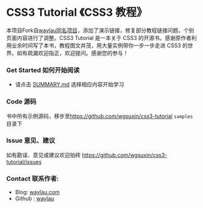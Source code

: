 # CSS3 Tutorial 《CSS3 教程》

本项目Fork自[waylau同名项目](https://github.com/waylau/css3-tutorial)，添加了演示链接，修复部分教程链接问题，个别页面内容进行了调整。CSS3 Tutorial 是一本关于 CSS3 的开源书。感谢原作者利用业余时间写了本书，教程图文并茂，用大量实例带你一步一步走进 CSS3 的世界。如有疏漏欢迎指正，欢迎提问。感谢您的参与！
 
### Get Started 如何开始阅读

* 请点击 [SUMMARY.md](SUMMARY.md) 选择相应内容开始学习
 
### Code 源码

书中所有示例源码，移步至<https://github.com/wgsuxin/css3-tutorial>  `samples` 目录下

### Issue 意见、建议

如有勘误、意见或建议欢迎拍砖 <https://github.com/wgsuxin/css3-tutorial/issues>

### Contact 联系作者:

* Blog: [waylau.com](http://waylau.com)
* Github : [waylau](https://github.com/waylau)
